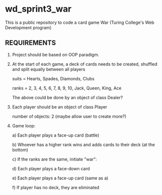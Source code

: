 # wd_sprint3_war
This is a public repository to code a card game War (Turing College's Web Development program)

## REQUIREMENTS

1) Project should be based on OOP paradigm.

2) At the start of each game, a deck of cards needs to be created, shuffled and split equally between all players

    suits = Hearts, Spades, Diamonds, Clubs

    ranks = 2, 3, 4, 5, 6, 7, 8, 9, 10, Jack, Queen, King, Ace

    The above could be done by an object of class Dealer?

3) Each player should be an object of class Player

    number of objects: 2 (maybe allow user to create more?)

4) Game loop:

    a) Each player plays a face-up card (battle)

    b) Whoever has a higher rank wins and adds cards to their deck (at the bottom)

    c) If the ranks are the same, initiate "war":

    d) Each player plays a face-down card

    e) Each player plays a face-up card (same as a)

    f) If player has no deck, they are eliminated


